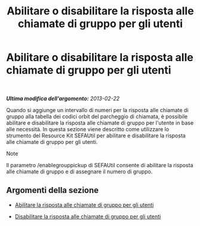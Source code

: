 ﻿---
title: Abilitare o disabilitare la risposta alle chiamate di gruppo per gli utenti
TOCTitle: Abilitare o disabilitare la risposta alle chiamate di gruppo per gli utenti
ms:assetid: 5bd8537c-7519-4749-9b4e-1400632941d8
ms:mtpsurl: https://technet.microsoft.com/it-it/library/JJ945632(v=OCS.15)
ms:contentKeyID: 52062164
ms.date: 08/24/2015
mtps_version: v=OCS.15
ms.translationtype: HT
---

# Abilitare o disabilitare la risposta alle chiamate di gruppo per gli utenti

 

_**Ultima modifica dell'argomento:** 2013-02-22_

Quando si aggiunge un intervallo di numeri per la risposta alle chiamate di gruppo alla tabella dei codici orbit del parcheggio di chiamata, è possibile abilitare e disabilitare la risposta alle chiamate di gruppo per l'utente in base alle necessità. In questa sezione viene descritto come utilizzare lo strumento del Resource Kit SEFAUtil per abilitare e disabilitare la risposta alle chiamate di gruppo per gli utenti.


> [!NOTE]
> Il parametro /enablegrouppickup di SEFAUtil consente di abilitare la risposta alle chiamate di gruppo e di assegnare il numero di gruppo.



## Argomenti della sezione

  - [Abilitare la risposta alle chiamate di gruppo per gli utenti](lync-server-2013-enable-group-call-pickup-for-users.md)

  - [Disabilitare la risposta alle chiamate di gruppo per gli utenti](lync-server-2013-disable-group-call-pickup-for-users.md)

